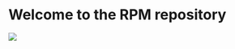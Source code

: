# Welcome to the RPM repository

![](http://www.pontikis.net/blog/media/2013/02/five-reasons-to-use-debian-as-a-server/post/server_problem.png)
